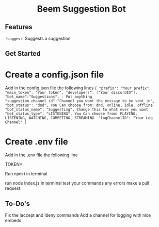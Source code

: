 <h1 align="center">
Beem Suggestion Bot
  <br>
</h1>


## Features

`!suggest`: Suggests a suggestion <br>

## Get Started

# Create a config.json file

Add in the config.json file the following lines
``
{
    "prefix": "Your prefix",
    "main_token": "Your token",
    "developers": ["Your discordID"],
    "bot_name":"Suggestions", - Put anything
    "suggestion_channel_id":"Channel you want the message to be sent in",
    "bot_status": "dnd", You Can choose from: dnd, online, idle, offline 
    "bot_status_name": "Suggesting", Change this to what ever you want
    "bot_status_type": "LISTENING", You Can choose from: PLAYING, LISTENING, WATCHING, COMPETING, STREAMING 
    "logChannelID": "Your Log Channel"
  }
  ``

# Create .env file

Add in the .env file the following line

TOKEN=

Run npm i in terminal

run node index.js in terminal
test your commands
any errors make a pull request.

## To-Do's
Fix the !accept and !deny commands
Add a channel for logging with nice embeds
